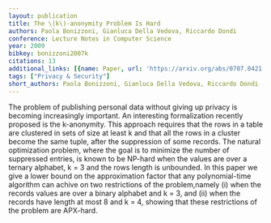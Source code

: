 ```yaml
---
layout: publication
title: The \(k\)-anonymity Problem Is Hard
authors: Paola Bonizzoni, Gianluca Della Vedova, Riccardo Dondi
conference: Lecture Notes in Computer Science
year: 2009
bibkey: bonizzoni2007k
citations: 13
additional_links: [{name: Paper, url: 'https://arxiv.org/abs/0707.0421'}]
tags: ["Privacy & Security"]
short_authors: Paola Bonizzoni, Gianluca Della Vedova, Riccardo Dondi
---
```

The problem of publishing personal data without giving up privacy is becoming
increasingly important. An interesting formalization recently proposed is the
k-anonymity. This approach requires that the rows in a table are clustered in
sets of size at least k and that all the rows in a cluster become the same
tuple, after the suppression of some records. The natural optimization problem,
where the goal is to minimize the number of suppressed entries, is known to be
NP-hard when the values are over a ternary alphabet, k = 3 and the rows length
is unbounded. In this paper we give a lower bound on the approximation factor
that any polynomial-time algorithm can achive on two restrictions of the
problem,namely (i) when the records values are over a binary alphabet and k =
3, and (ii) when the records have length at most 8 and k = 4, showing that
these restrictions of the problem are APX-hard.